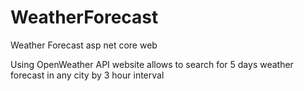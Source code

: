# WeatherForecast
Weather Forecast asp net core web

Using OpenWeather API website allows to search for 5 days weather forecast in any city by 3 hour interval
